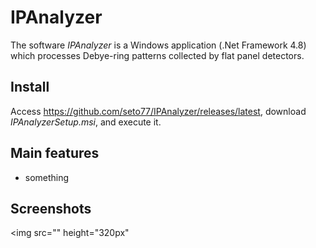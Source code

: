 # IPAnalyzer
The software *IPAnalyzer* is a Windows application (.Net Framework 4.8) which processes Debye-ring patterns  collected by flat panel detectors.

## Install
Access https://github.com/seto77/IPAnalyzer/releases/latest, download *IPAnalyzerSetup.msi*, and execute it.

## Main features
* something
  
## Screenshots
<img src="" height="320px"
